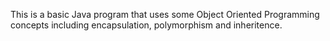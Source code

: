 This is a basic Java program that uses some Object Oriented Programming concepts including encapsulation, polymorphism and inheritence.
